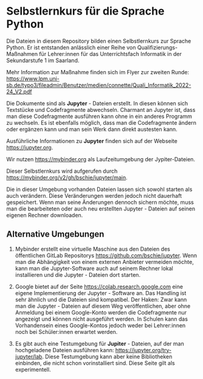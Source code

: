 # Selbstlernkurs für die Sprache Python

Die Dateien in diesem Repository bilden einen Selbstlernkurs zur Sprache Python. Er ist entstanden anlässlich einer Reihe von Qualifizierungs-Maßnahmen für Lehrer:innen für das Unterrichtsfach Informatik in der Sekundarstufe 1 im Saarland.

Mehr Information zur Maßnahme finden sich im Flyer zur zweiten Runde:
https://www.lpm.uni-sb.de/typo3/fileadmin/Benutzer/medien/connette/Quali_Informatik_2022-24_V2.pdf

Die Dokumente sind als **Jupyter** - Dateien erstellt. In diesen können sich  Textstücke und Codefragmente abwechseln. Charmant an Jupyter ist, dass man diese Codefragmente ausführen kann ohne in ein anderes Programm zu wechseln. Es ist ebenfalls möglich, dass man die Codefragmente ändern oder ergänzen kann und man sein Werk dann direkt austesten kann.

Ausführliche Informationen zu **Jupyter** finden sich auf der Webseite https://jupyter.org.

Wir nutzen https://mybinder.org als Laufzeitumgebung der Jypiter-Dateien. 

Dieser Selbstlernkurs wird aufgerufen durch https://mybinder.org/v2/gh/bschie/jupyter/main.

Die in dieser Umgebung vorhanden Dateien lassen sich sowohl starten als auch verändern. Diese Veränderungen werden jedoch nicht dauerhaft gespeichert. Wenn man seine Änderungen dennoch sichern möchte, muss man die bearbeiteten oder auch neu erstellten Jupyter - Dateien auf seinen eigenen Rechner downloaden. 

## Alternative Umgebungen

1. Mybinder erstellt eine virtuelle Maschine aus den Dateien des öffentlichen GitLab Repositorys https://github.com/bschie/jupyter. Wenn man die Abhängigkeit von einem externen Anbieter vermeiden möchte, kann man die Jupyter-Software auch auf seinem Rechner lokal installieren und die Jupyter - Dateien dort starten.

2. Google bietet auf der Seite https://colab.research.google.com eine eigene Implementierung der Jupyter - Software an. Das Handling ist sehr ähnlich und die Dateien sind kompatibel. Der Haken: Zwar kann man die Jupyter - Dateien auf diesem Weg veröffentlichen, aber ohne Anmeldung bei einem Google-Konto werden die Codefragmente nur angezeigt und können nicht ausgeführt werden. In Schulen kann das Vorhandensein eines Google-Kontos jedoch weder bei Lehrer:innen noch bei Schüler:innen erwartet werden.

3. Es gibt auch eine Testumgebung für **Jupiter** - Dateien, auf der man hochgeladene Dateien ausführen kann: https://jupyter.org/try-jupyter/lab. Diese Testumgebung kann aber keine Bibliotheken einbinden, die nicht schon vorinstalliert sind. Diese Seite gilt als experimentell.
